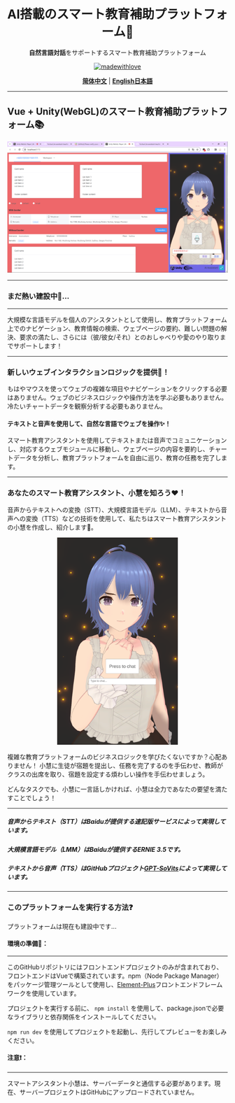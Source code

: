 <div align="center">
<h1> AI搭載のスマート教育補助プラットフォーム💯</h1>

**自然言語対話**をサポートするスマート教育補助プラットフォーム

[![madewithlove](https://img.shields.io/badge/made_with-%E2%9D%A4-red?style=for-the-badge&labelColor=orange)](https://github.com/TochusC/ai-assistant-teaching-website)

[**简体中文**](./README.md) | [**English**](./docs/en/README.md)[**日本語**](./docs/jp/README.md)

</div>

---

## Vue + Unity(WebGL)のスマート教育補助プラットフォーム📚
![example.png](docs/example_image/example.png)
***
### まだ熱い建設中🔨...
***

大規模な言語モデルを個人のアシスタントとして使用し、教育プラットフォーム上でのナビゲーション、教育情報の検索、ウェブページの要約、難しい問題の解決、要求の満たし、さらには（彼/彼女/それ）とのおしゃべりや愛のやり取りまでサポートします！

***
### 新しいウェブインタラクションロジックを提供👾！
もはやマウスを使ってウェブの複雑な項目やナビゲーションをクリックする必要はありません。ウェブのビジネスロジックや操作方法を学ぶ必要もありません。冷たいチャートデータを観察分析する必要もありません。
#### テキストと音声を使用して、自然な言語でウェブを操作✨！
スマート教育アシスタントを使用してテキストまたは音声でコミュニケーションし、対応するウェブモジュールに移動し、ウェブページの内容を要約し、チャートデータを分析し、教育プラットフォームを自由に巡り、教育の任務を完了します。

***
### あなたのスマート教育アシスタント、小慧を知ろう❤️！

音声からテキストへの変換（STT）、大規模言語モデル（LLM）、テキストから音声への変換（TTS）などの技術を使用して、私たちはスマート教育アシスタントの小慧を作成し、紹介します🥰。

<div align="center">

![example_0.png](example_image%2Fexample_0.png)

</div>

複雑な教育プラットフォームのビジネスロジックを学びたくないですか？心配ありません！
小慧に生徒が宿題を提出し、任務を完了するのを手伝わせ、教師がクラスの出席を取り、宿題を設定する煩わしい操作を手伝わせましょう。

どんなタスクでも、小慧に一言話しかければ、小慧は全力であなたの要望を満たすことでしょう！
***
##### 音声からテキスト（STT）はBaiduが提供する速記版サービスによって実現しています。
##### 大規模言語モデル（LMM）はBaiduが提供するERNIE 3.5です。
##### テキストから音声（TTS）はGitHubプロジェクト[GPT-SoVits](https://github.com/RVC-Boss/GPT-SoVITS)によって実現しています。
***
### このプラットフォームを実行する方法❓
プラットフォームは現在も建設中です...

#### 環境の準備🔨：
***
このGitHubリポジトリにはフロントエンドプロジェクトのみが含まれており、フロントエンドはVueで構築されています。npm（Node Package Manager）をパッケージ管理ツールとして使用し、[Element-Plus](https://element-plus.org/)フロントエンドフレームワークを使用しています。

プロジェクトを実行する前に、
`npm install`
を使用して、package.jsonで必要なライブラリと依存関係をインストールしてください。

`
npm run dev
`
を使用してプロジェクトを起動し、先行してプレビューをお楽しみください。

#### 注意❗：
***
スマートアシスタント小慧は、サーバーデータと通信する必要があります。現在、サーバープロジェクトはGitHubにアップロードされていません。
